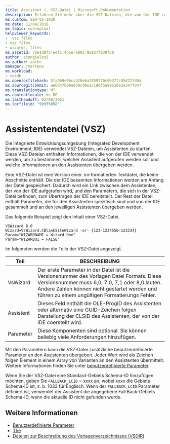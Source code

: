 ```yaml
---
title: Assistent (. VSZ-Datei | Microsoft-Dokumentation
description: Erfahren Sie mehr über die VSZ-Dateien, die von der IDE zum Starten von Assistenten verwendet werden. Die Dateien enthalten Informationen darüber, welcher Assistent aufgerufen werden soll und was an den Assistenten übergeben werden soll.
ms.custom: SEO-VS-2020
ms.date: 11/04/2016
ms.topic: conceptual
helpviewer_keywords:
- .vsz files
- vsz files
- wizards, files
ms.assetid: 72e1d0f3-eef1-455e-b803-96827f030f50
author: acangialosi
ms.author: anthc
manager: jmartens
ms.workload:
- vssdk
ms.openlocfilehash: 5fa9b9e06ccb20e6a2859770c0637fc85422fd0a
ms.sourcegitcommit: ae6d47b09a439cd0e13180f5e89510e3e347fd47
ms.translationtype: MT
ms.contentlocale: de-DE
ms.lasthandoff: 02/08/2021
ms.locfileid: "99935858"
---
```

# <a name="wizard-vsz-file"></a>Assistentendatei (VSZ)

Die integrierte Entwicklungsumgebung (Integrated Development Environment, IDE) verwendet VSZ-Dateien, um Assistenten zu starten. Diese VSZ-Dateien enthalten Informationen, die von der IDE verwendet werden, um zu bestimmen, welcher Assistent aufgerufen werden soll und welche Informationen an den Assistenten übergeben werden.

Eine VSZ-Datei ist eine Version einer. ini-formatierten Textdatei, die keine Abschnitte enthält. Die der IDE bekannten Informationen werden am Anfang der Datei gespeichert. Dadurch wird ein Link zwischen dem Assistenten, der von der IDE aufgerufen wird, und den Parametern, die sich in der VSZ-Datei befinden, zum Übertragen der IDE bereitstellt. Der Rest der Datei enthält Parameter, die für den Assistenten spezifisch sind und von der IDE gesammelt und an den jeweiligen Assistenten übergeben werden.

Das folgende Beispiel zeigt den Inhalt einer VSZ-Datei.

```
VSWizard 8.0
Wizard=VsWizard.CBlankSiteWizard -or- {123-1234556-123334}
Param="WIZARDNAME = Wizard One"
Param="WIZARDUI = FALSE"
```

Im folgenden werden die Teile der VSZ-Datei angezeigt.

|Teil|BESCHREIBUNG|
|----------|-----------------|
|VsWizard|Der erste Parameter in der Datei ist die Versionsnummer des Vorlagen Datei Formats. Diese Versionsnummer muss 6,0, 7,0, 7,1 oder 8,0 lauten. Andere Zahlen können nicht gestartet werden und führen zu einem ungültigen Formatierungs Fehler.|
|Assistent|Dieses Feld enthält die OLE-ProgID des Assistenten oder alternativ eine GUID-Zeichen folgen Darstellung der CLSID des Assistenten, der von der IDE coerstellt wird.|
|Parameter|Diese Komponenten sind optional. Sie können beliebig viele Anforderungen hinzufügen.|

Mit den Parametern kann die VSZ-Datei zusätzliche benutzerdefinierte Parameter an den Assistenten übergeben. Jeder Wert wird als Zeichen folgen Element in einem Array von Varianten an den Assistenten übermittelt. Weitere Informationen finden Sie unter [benutzerdefinierte Parameter](../../extensibility/internals/custom-parameters.md).

Wenn Sie der VSZ-Datei eine Standard-Gebiets Schema-ID hinzufügen möchten, geben Sie `FALLBACK_LCID` = xxxx an, wobei xxxx die Gebiets Schema-ID ist, z. b. 1033 für Englisch. Wenn der `FALLBACK_LCID` Parameter definiert ist, verwendet der Assistent die angegebene Fall Back-Gebiets Schema-ID, wenn die aktuelle ID nicht gefunden wurde.

## <a name="see-also"></a>Weitere Informationen

- [Benutzerdefinierte Parameter](../../extensibility/internals/custom-parameters.md)
- [The](../../extensibility/internals/wizards.md)
- [Dateien zur Beschreibung des Vorlagenverzeichnisses (VSDIR)](../../extensibility/internals/template-directory-description-dot-vsdir-files.md)
